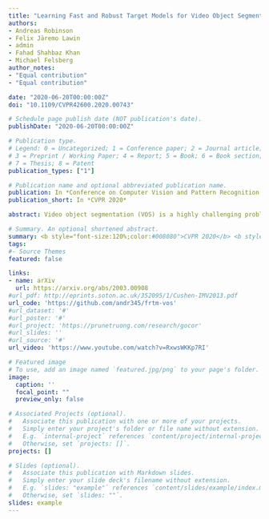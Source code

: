 ```yaml
---
title: "Learning Fast and Robust Target Models for Video Object Segmentation"
authors:
- Andreas Robinson
- Felix Järemo Lawin
- admin
- Fahad Shahbaz Khan
- Michael Felsberg
author_notes:
- "Equal contribution"
- "Equal contribution"

date: "2020-06-20T00:00:00Z"
doi: "10.1109/CVPR42600.2020.00743"

# Schedule page publish date (NOT publication's date).
publishDate: "2020-06-20T00:00:00Z"

# Publication type.
# Legend: 0 = Uncategorized; 1 = Conference paper; 2 = Journal article;
# 3 = Preprint / Working Paper; 4 = Report; 5 = Book; 6 = Book section;
# 7 = Thesis; 8 = Patent
publication_types: ["1"]

# Publication name and optional abbreviated publication name.
publication: In *Conference on Computer Vision and Pattern Recognition, CVPR 2020*
publication_short: In *CVPR 2020*

abstract: Video object segmentation (VOS) is a highly challenging problem since the initial mask, defining the target object, is only given at test-time. The main difficulty is to effectively handle appearance changes and similar background objects, while maintaining accurate segmentation. Most previous approaches fine-tune segmentation networks on the first frame, resulting in impractical frame-rates and risk of overfitting. More recent methods integrate generative target appearance models, but either achieve limited robustness or require large amounts of training data.<br> We propose a novel VOS architecture consisting of two network components. The target appearance model consists of a light-weight module, which is learned during the inference stage using fast optimization techniques to predict a coarse but robust target segmentation. The segmentation model is exclusively trained offline, designed to process the coarse scores into high quality segmentation masks. Our method is fast, easily trainable and remains highly effective in cases of limited training data. We perform extensive experiments on the challenging YouTube-VOS and DAVIS datasets. Our network achieves favorable performance, while operating at higher frame-rates compared to state-of-the-art.

# Summary. An optional shortened abstract.
summary: <b style="font-size:120%;color:#008080">CVPR 2020</b> <b style="font-size:120%;color:#E08040">Oral</b><br> A light-weight optimization-based target model for fast VOS. 
tags:
#- Source Themes
featured: false

links:
- name: arXiv
  url: https://arxiv.org/abs/2003.00908
#url_pdf: http://eprints.soton.ac.uk/352095/1/Cushen-IMV2013.pdf
url_code: 'https://github.com/andr345/frtm-vos'
#url_dataset: '#'
#url_poster: '#'
#url_project: 'https://prunetruong.com/research/gocor'
#url_slides: ''
#url_source: '#'
url_video: 'https://www.youtube.com/watch?v=RxwsWKKp7RI'

# Featured image
# To use, add an image named `featured.jpg/png` to your page's folder. 
image:
  caption: ''
  focal_point: ""
  preview_only: false

# Associated Projects (optional).
#   Associate this publication with one or more of your projects.
#   Simply enter your project's folder or file name without extension.
#   E.g. `internal-project` references `content/project/internal-project/index.md`.
#   Otherwise, set `projects: []`.
projects: []

# Slides (optional).
#   Associate this publication with Markdown slides.
#   Simply enter your slide deck's filename without extension.
#   E.g. `slides: "example"` references `content/slides/example/index.md`.
#   Otherwise, set `slides: ""`.
slides: example
---
```



